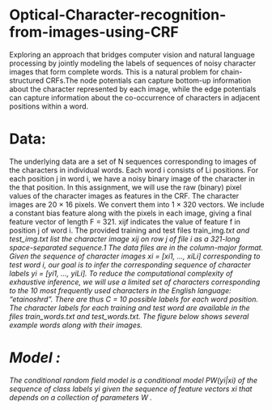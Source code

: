 # Optical-Character-recognition-from-images-using-CRF
Exploring an approach that bridges computer vision and natural language processing by jointly modeling the labels of sequences of noisy character images that form complete words. This is a natural problem for chain-structured CRFs.The node potentials can capture
bottom-up information about the character represented by each image, while the edge potentials can capture
information about the co-occurrence of characters in adjacent positions within a word.

# Data:

The underlying data are a set of N sequences corresponding to images of the characters in individual words. Each word i consists of Li positions. For each position j in word i, we have a noisy binary image of the character in the that position. In this assignment, we will use the raw (binary) pixel values of the character images as features in the CRF. The character images are 20 × 16 pixels. We convert
them into 1 × 320 vectors. We include a constant bias feature along with the pixels in each image, giving a final feature vector of length F = 321. xijf indicates the value of feature f in position j of word i. The provided training and test files train_img<i>.txt and test_img<i>.txt list the character image xij on row j of file i as a 321-long space-separated sequence.1 The data files are in the column-major format. Given the sequence of character images xi = [xi1, ..., xiLi] corresponding to test word i, our goal is to infer the corresponding sequence of character labels yi = [yi1, ..., yiLi]. To reduce the computational complexity of exhaustive inference, we will use a limited set of characters corresponding to the 10 most frequently used characters in the English language: “etainoshrd”. There are thus C = 10 possible labels for each word position. The character labels for each training and test word are available in the files train_words.txt and test_words.txt. The figure below shows several example words along with their images.

# Model :
 The conditional random field model is a conditional model PW(yi|xi) of the sequence of class labels yi given the sequence of feature vectors xi that depends on a collection of parameters W .
